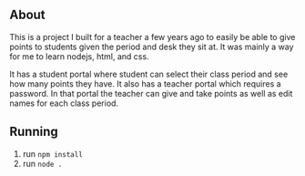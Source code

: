 ## About

This is a project I built for a teacher a few years ago to easily be able to give points to students given the period and desk they sit at. It was mainly a way for me to learn nodejs, html, and css.

It has a student portal where student can select their class period and see how many points they have. It also has a teacher portal which requires a password. In that portal the teacher can give and take points as well as edit names for each class period.

## Running

1. run `npm install`
2. run `node .`
